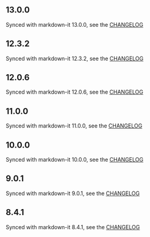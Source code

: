 13.0.0
-------

Synced with markdown-it 13.0.0, see the [CHANGELOG](https://github.com/markdown-it/markdown-it/blob/master/CHANGELOG.md)

12.3.2
-------

Synced with markdown-it 12.3.2, see the [CHANGELOG](https://github.com/markdown-it/markdown-it/blob/master/CHANGELOG.md)

12.0.6
-------

Synced with markdown-it 12.0.6, see the [CHANGELOG](https://github.com/markdown-it/markdown-it/blob/master/CHANGELOG.md)

11.0.0
-------

Synced with markdown-it 11.0.0, see the [CHANGELOG](https://github.com/markdown-it/markdown-it/blob/master/CHANGELOG.md)

10.0.0
-------

Synced with markdown-it 10.0.0, see the [CHANGELOG](https://github.com/markdown-it/markdown-it/blob/master/CHANGELOG.md)

9.0.1
-------

Synced with markdown-it 9.0.1, see the [CHANGELOG](https://github.com/markdown-it/markdown-it/blob/master/CHANGELOG.md)

8.4.1
-------

Synced with markdown-it 8.4.1, see the [CHANGELOG](https://github.com/markdown-it/markdown-it/blob/master/CHANGELOG.md)
